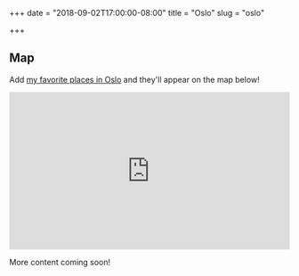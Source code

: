 +++
date = "2018-09-02T17:00:00-08:00"
title = "Oslo"
slug = "oslo"

+++

## Map

Add [my favorite places in Oslo](https://goo.gl/maps/LkRy5DpySpo) and
they'll appear on the map below!

<div style="position: relative; padding-bottom: 56.25%; height: 0; overflow: hidden;">
  <iframe src="https://www.google.com/maps/embed/v1/place?q=oslo&key=AIzaSyDLYiOj_9ow-VnEoGuZ0_4wG7K0c4vuoQo" allowfullscreen style="position: absolute; top: 0; left: 0; width: 100%; height: 100%; border:0;"></iframe>
</div>

More content coming soon!